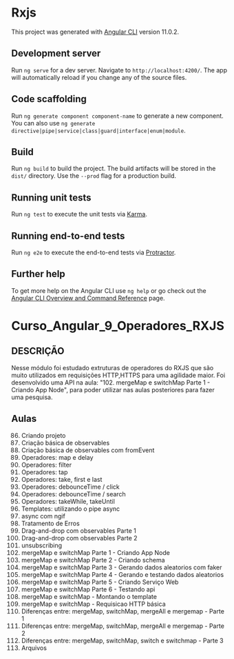 # Rxjs

This project was generated with [Angular CLI](https://github.com/angular/angular-cli) version 11.0.2.

## Development server

Run `ng serve` for a dev server. Navigate to `http://localhost:4200/`. The app will automatically reload if you change any of the source files.

## Code scaffolding

Run `ng generate component component-name` to generate a new component. You can also use `ng generate directive|pipe|service|class|guard|interface|enum|module`.

## Build

Run `ng build` to build the project. The build artifacts will be stored in the `dist/` directory. Use the `--prod` flag for a production build.

## Running unit tests

Run `ng test` to execute the unit tests via [Karma](https://karma-runner.github.io).

## Running end-to-end tests

Run `ng e2e` to execute the end-to-end tests via [Protractor](http://www.protractortest.org/).

## Further help

To get more help on the Angular CLI use `ng help` or go check out the [Angular CLI Overview and Command Reference](https://angular.io/cli) page.
# Curso_Angular_9_Operadores_RXJS

## DESCRIÇÃO
Nesse módulo foi estudado extruturas de operadores do RXJS que são muito utilizados em requisições HTTP,HTTPS para uma agilidade maior.
Foi desenvolvido uma API na aula: "102. mergeMap e switchMap Parte 1 - Criando App Node", para poder utilizar nas aulas posteriores para fazer uma pesquisa.

## Aulas
86. Criando projeto
87. Criação básica de observables
88. Criação básica de observables com fromEvent
89. Operadores: map e delay
90. Operadores: filter
91. Operadores: tap
92. Operadores: take, first e last
93. Operadores: debounceTime / click
94. Operadores: debounceTime / search
95. Operadores: takeWhile, takeUntil
96. Templates: utilizando o pipe async
97. async com ngif
98. Tratamento de Erros
99. Drag-and-drop com observables Parte 1
100. Drag-and-drop com observables Parte 2
101. unsubscribing
102. mergeMap e switchMap Parte 1 - Criando App Node
103. mergeMap e switchMap Parte 2 - Criando schema
104. mergeMap e switchMap Parte 3 - Gerando dados aleatorios com faker
105. mergeMap e switchMap Parte 4 - Gerando e testando dados aleatorios
106. mergeMap e switchMap Parte 5 - Criando Serviço Web
107. mergeMap e switchMap Parte 6 - Testando api
108. mergeMap e switchMap - Montando o template
109. mergeMap e switchMap - Requisicao HTTP básica
110. Diferenças entre: mergeMap, switchMap, mergeAll e mergemap - Parte 1
111. Diferenças entre: mergeMap, switchMap, mergeAll e mergemap - Parte 2
112. Diferenças entre: mergeMap, switchMap, switch e switchmap - Parte 3
113. Arquivos
